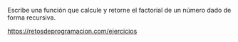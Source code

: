 Escribe una función que calcule y retorne el factorial de un número dado de forma recursiva.

https://retosdeprogramacion.com/ejercicios
